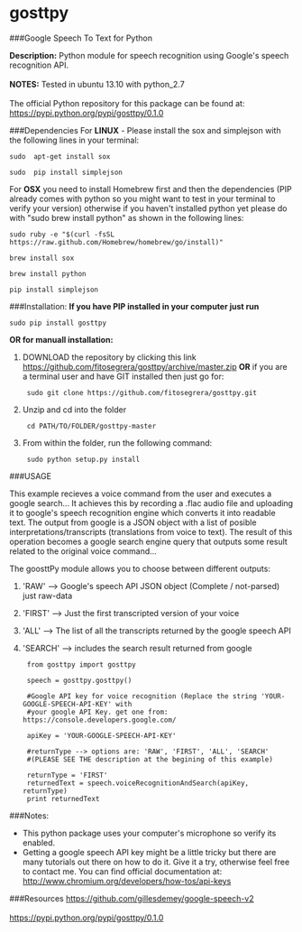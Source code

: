 gosttpy
=======
###Google Speech To Text for Python

__Description:__ Python module for speech recognition using Google's speech recognition API.</br>  
__NOTES:__ Tested in ubuntu 13.10 with python_2.7</br>  
The official Python repository for this package can be found at: https://pypi.python.org/pypi/gosttpy/0.1.0

###Dependencies
For __LINUX__ - Please install the sox and simplejson with the following lines in your terminal:
	
	sudo  apt-get install sox

	sudo  pip install simplejson
	
For __OSX__ you need to install Homebrew first and then the dependencies (PIP already comes with python so you might want to test in your terminal to verify your version) otherwise if you haven't installed python yet please do with "sudo brew install python" as shown in the following lines:

	sudo ruby -e "$(curl -fsSL https://raw.github.com/Homebrew/homebrew/go/install)"

	brew install sox

	brew install python

	pip install simplejson

###Installation:
__If you have PIP installed in your computer just run__

    sudo pip install gosttpy
    
__OR for manuall installation:__

1. DOWNLOAD the repository by clicking this link https://github.com/fitosegrera/gosttpy/archive/master.zip __OR__ if you are a terminal user and have GIT installed then just go for:
    
        sudo git clone https://github.com/fitosegrera/gosttpy.git    

2. Unzip and cd into the folder

        cd PATH/TO/FOLDER/gosttpy-master
        
3. From within the folder, run the following command:

        sudo python setup.py install
        
###USAGE

This example recieves a voice command from the user and executes a google search...
It achieves this by recording a .flac audio file and uploading it to google's speech
recognition engine which converts it into readable text. The output from google is a 
JSON object with a list of posible interpretations/transcripts (translations from voice 
to text). The result of this operation becomes a google search engine query that outputs 
some result related to the original voice command...

The goosttPy module allows you to choose between different outputs:

1. 'RAW' --> Google's speech API JSON object (Complete / not-parsed) just raw-data
2. 'FIRST' --> Just the first transcripted version of your voice 
3. 'ALL' --> The list of all the transcripts returned by the google speech API
4. 'SEARCH' --> includes the search result returned from google


		from gosttpy import gosttpy

		speech = gosttpy.gosttpy()

		#Google API key for voice recognition (Replace the string 'YOUR-GOOGLE-SPEECH-API-KEY' with
		#your google API Key. get one from: https://console.developers.google.com/

		apiKey = 'YOUR-GOOGLE-SPEECH-API-KEY'

		#returnType --> options are: 'RAW', 'FIRST', 'ALL', 'SEARCH' 
		#(PLEASE SEE THE description at the begining of this example)

		returnType = 'FIRST'
		returnedText = speech.voiceRecognitionAndSearch(apiKey, returnType)
		print returnedText
		
###Notes:
- This python package uses your computer's microphone so verify its enabled.
- Getting a google speech API key might be a little tricky but there are many tutorials out there on how to do it. Give it a try, otherwise feel free to contact me. You can find official documentation at: http://www.chromium.org/developers/how-tos/api-keys

###Resources
https://github.com/gillesdemey/google-speech-v2</br>  
https://pypi.python.org/pypi/gosttpy/0.1.0</br>  

